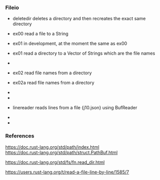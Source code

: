 
### Fileio

* deletedir deletes a directory and then recreates the exact same directory
* ex00 read a file to a String

* ex01 in development, at the moment the same as ex00
* ex01 read a directory to a Vector of Strings which are the file names
*
* ex02 read file names from a directory
* ex02a read file names from a directory
*
*
* linereader reads lines from a file {j10.json} using BufReader
*
*


### References

https://doc.rust-lang.org/std/path/index.html  
https://doc.rust-lang.org/std/path/struct.PathBuf.html  

https://doc.rust-lang.org/std/fs/fn.read_dir.html  

https://users.rust-lang.org/t/read-a-file-line-by-line/1585/7
